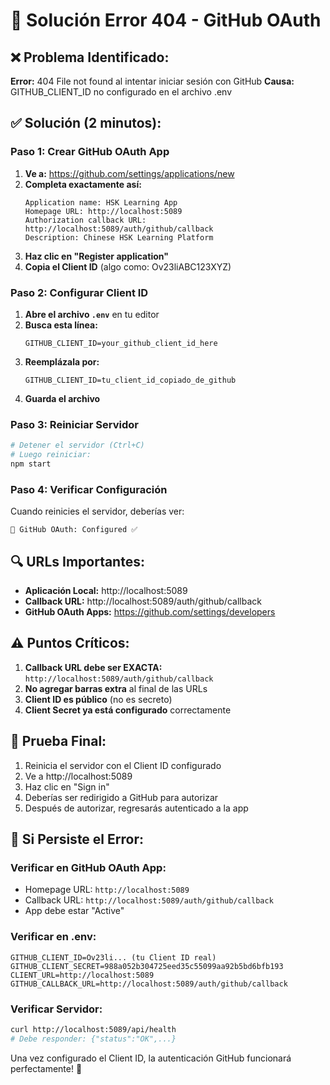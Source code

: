# 🔧 Solución Error 404 - GitHub OAuth

## ❌ Problema Identificado:
**Error:** 404 File not found al intentar iniciar sesión con GitHub
**Causa:** GITHUB_CLIENT_ID no configurado en el archivo .env

## ✅ Solución (2 minutos):

### Paso 1: Crear GitHub OAuth App
1. **Ve a:** https://github.com/settings/applications/new
2. **Completa exactamente así:**
   ```
   Application name: HSK Learning App
   Homepage URL: http://localhost:5089
   Authorization callback URL: http://localhost:5089/auth/github/callback
   Description: Chinese HSK Learning Platform
   ```
3. **Haz clic en "Register application"**
4. **Copia el Client ID** (algo como: Ov23liABC123XYZ)

### Paso 2: Configurar Client ID
1. **Abre el archivo `.env`** en tu editor
2. **Busca esta línea:**
   ```
   GITHUB_CLIENT_ID=your_github_client_id_here
   ```
3. **Reemplázala por:**
   ```
   GITHUB_CLIENT_ID=tu_client_id_copiado_de_github
   ```
4. **Guarda el archivo**

### Paso 3: Reiniciar Servidor
```bash
# Detener el servidor (Ctrl+C)
# Luego reiniciar:
npm start
```

### Paso 4: Verificar Configuración
Cuando reinicies el servidor, deberías ver:
```
🔐 GitHub OAuth: Configured ✅
```

## 🔍 URLs Importantes:

- **Aplicación Local:** http://localhost:5089
- **Callback URL:** http://localhost:5089/auth/github/callback
- **GitHub OAuth Apps:** https://github.com/settings/developers

## ⚠️ Puntos Críticos:

1. **Callback URL debe ser EXACTA:** `http://localhost:5089/auth/github/callback`
2. **No agregar barras extra** al final de las URLs
3. **Client ID es público** (no es secreto)
4. **Client Secret ya está configurado** correctamente

## 🧪 Prueba Final:

1. Reinicia el servidor con el Client ID configurado
2. Ve a http://localhost:5089
3. Haz clic en "Sign in" 
4. Deberías ser redirigido a GitHub para autorizar
5. Después de autorizar, regresarás autenticado a la app

## 🚨 Si Persiste el Error:

### Verificar en GitHub OAuth App:
- Homepage URL: `http://localhost:5089`
- Callback URL: `http://localhost:5089/auth/github/callback`
- App debe estar "Active"

### Verificar en .env:
```env
GITHUB_CLIENT_ID=Ov23li... (tu Client ID real)
GITHUB_CLIENT_SECRET=988a052b304725eed35c55099aa92b5bd6bfb193
CLIENT_URL=http://localhost:5089
GITHUB_CALLBACK_URL=http://localhost:5089/auth/github/callback
```

### Verificar Servidor:
```bash
curl http://localhost:5089/api/health
# Debe responder: {"status":"OK",...}
```

Una vez configurado el Client ID, la autenticación GitHub funcionará perfectamente! 🎉
